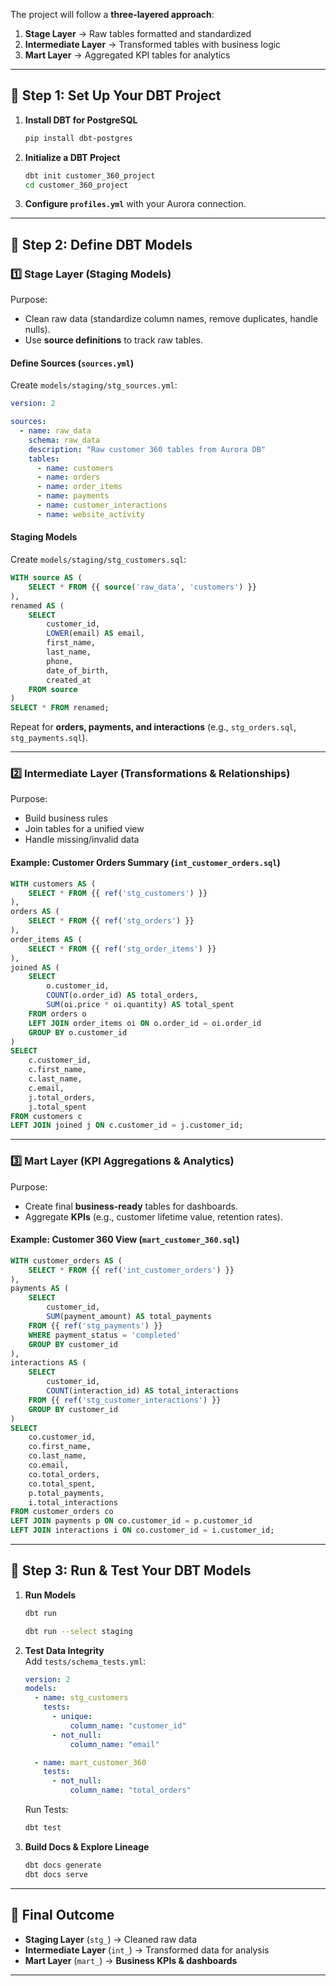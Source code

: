  The project will follow a **three-layered approach**:  

1. **Stage Layer** → Raw tables formatted and standardized  
2. **Intermediate Layer** → Transformed tables with business logic  
3. **Mart Layer** → Aggregated KPI tables for analytics  

---

## 🔹 **Step 1: Set Up Your DBT Project**
1. **Install DBT for PostgreSQL**  
   ```sh
   pip install dbt-postgres
   ```
2. **Initialize a DBT Project**  
   ```sh
   dbt init customer_360_project
   cd customer_360_project
   ```
3. **Configure `profiles.yml`** with your Aurora connection.

---

## 🔹 **Step 2: Define DBT Models**

### **1️⃣ Stage Layer (Staging Models)**
Purpose:  
- Clean raw data (standardize column names, remove duplicates, handle nulls).  
- Use **source definitions** to track raw tables.

#### **Define Sources (`sources.yml`)**
Create `models/staging/stg_sources.yml`:
```yaml
version: 2

sources:
  - name: raw_data
    schema: raw_data
    description: "Raw customer 360 tables from Aurora DB"
    tables:
      - name: customers
      - name: orders
      - name: order_items
      - name: payments
      - name: customer_interactions
      - name: website_activity
```

#### **Staging Models**
Create `models/staging/stg_customers.sql`:
```sql
WITH source AS (
    SELECT * FROM {{ source('raw_data', 'customers') }}
),
renamed AS (
    SELECT
        customer_id,
        LOWER(email) AS email,
        first_name,
        last_name,
        phone,
        date_of_birth,
        created_at
    FROM source
)
SELECT * FROM renamed;
```

Repeat for **orders, payments, and interactions** (e.g., `stg_orders.sql`, `stg_payments.sql`).

---

### **2️⃣ Intermediate Layer (Transformations & Relationships)**
Purpose:  
- Build business rules  
- Join tables for a unified view  
- Handle missing/invalid data  

#### **Example: Customer Orders Summary (`int_customer_orders.sql`)**
```sql
WITH customers AS (
    SELECT * FROM {{ ref('stg_customers') }}
),
orders AS (
    SELECT * FROM {{ ref('stg_orders') }}
),
order_items AS (
    SELECT * FROM {{ ref('stg_order_items') }}
),
joined AS (
    SELECT 
        o.customer_id,
        COUNT(o.order_id) AS total_orders,
        SUM(oi.price * oi.quantity) AS total_spent
    FROM orders o
    LEFT JOIN order_items oi ON o.order_id = oi.order_id
    GROUP BY o.customer_id
)
SELECT 
    c.customer_id, 
    c.first_name, 
    c.last_name, 
    c.email, 
    j.total_orders, 
    j.total_spent
FROM customers c
LEFT JOIN joined j ON c.customer_id = j.customer_id;
```

---

### **3️⃣ Mart Layer (KPI Aggregations & Analytics)**
Purpose:  
- Create final **business-ready** tables for dashboards.  
- Aggregate **KPIs** (e.g., customer lifetime value, retention rates).  

#### **Example: Customer 360 View (`mart_customer_360.sql`)**
```sql
WITH customer_orders AS (
    SELECT * FROM {{ ref('int_customer_orders') }}
),
payments AS (
    SELECT 
        customer_id, 
        SUM(payment_amount) AS total_payments
    FROM {{ ref('stg_payments') }}
    WHERE payment_status = 'completed'
    GROUP BY customer_id
),
interactions AS (
    SELECT 
        customer_id, 
        COUNT(interaction_id) AS total_interactions
    FROM {{ ref('stg_customer_interactions') }}
    GROUP BY customer_id
)
SELECT 
    co.customer_id,
    co.first_name,
    co.last_name,
    co.email,
    co.total_orders,
    co.total_spent,
    p.total_payments,
    i.total_interactions
FROM customer_orders co
LEFT JOIN payments p ON co.customer_id = p.customer_id
LEFT JOIN interactions i ON co.customer_id = i.customer_id;
```

---

## 🔹 **Step 3: Run & Test Your DBT Models**
1. **Run Models**  
   ```sh
   dbt run
   ```
   ```sh
   dbt run --select staging
   ```
2. **Test Data Integrity**  
   Add `tests/schema_tests.yml`:
   ```yaml
   version: 2
   models:
     - name: stg_customers
       tests:
         - unique:
             column_name: "customer_id"
         - not_null:
             column_name: "email"

     - name: mart_customer_360
       tests:
         - not_null:
             column_name: "total_orders"
   ```
   Run Tests:  
   ```sh
   dbt test
   ```
3. **Build Docs & Explore Lineage**  
   ```sh
   dbt docs generate
   dbt docs serve
   ```

---

## 🔹 **Final Outcome**
- **Staging Layer** (`stg_`) → Cleaned raw data  
- **Intermediate Layer** (`int_`) → Transformed data for analysis  
- **Mart Layer** (`mart_`) → **Business KPIs & dashboards**

---

